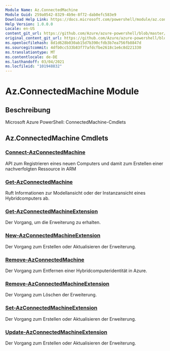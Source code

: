 ```yaml
---
Module Name: Az.ConnectedMachine
Module Guid: 259a0542-8329-4b9e-8f72-dab0efc583e9
Download Help Link: https://docs.microsoft.com/powershell/module/az.connectedmachine
Help Version: 1.0.0.0
Locale: en-US
content_git_url: https://github.com/Azure/azure-powershell/blob/master/src/ConnectedMachine/help/Az.ConnectedMachine.md
original_content_git_url: https://github.com/Azure/azure-powershell/blob/master/src/ConnectedMachine/help/Az.ConnectedMachine.md
ms.openlocfilehash: 8d1d628b030ab15d7b390cfdb3b7ea756fb8847d
ms.sourcegitcommit: 4dfb0cc533b83f77afdcfbe2618c1e6c8d221330
ms.translationtype: MT
ms.contentlocale: de-DE
ms.lasthandoff: 03/04/2021
ms.locfileid: "101948832"
---
```

# Az.ConnectedMachine Module
## Beschreibung
Microsoft Azure PowerShell: ConnectedMachine-Cmdlets

## Az.ConnectedMachine Cmdlets
### [Connect-AzConnectedMachine](Connect-AzConnectedMachine.md)
API zum Registrieren eines neuen Computers und damit zum Erstellen einer nachverfolgten Ressource in ARM

### [Get-AzConnectedMachine](Get-AzConnectedMachine.md)
Ruft Informationen zur Modellansicht oder der Instanzansicht eines Hybridcomputers ab.

### [Get-AzConnectedMachineExtension](Get-AzConnectedMachineExtension.md)
Der Vorgang, um die Erweiterung zu erhalten.

### [New-AzConnectedMachineExtension](New-AzConnectedMachineExtension.md)
Der Vorgang zum Erstellen oder Aktualisieren der Erweiterung.

### [Remove-AzConnectedMachine](Remove-AzConnectedMachine.md)
Der Vorgang zum Entfernen einer Hybridcomputeridentität in Azure.

### [Remove-AzConnectedMachineExtension](Remove-AzConnectedMachineExtension.md)
Der Vorgang zum Löschen der Erweiterung.

### [Set-AzConnectedMachineExtension](Set-AzConnectedMachineExtension.md)
Der Vorgang zum Erstellen oder Aktualisieren der Erweiterung.

### [Update-AzConnectedMachineExtension](Update-AzConnectedMachineExtension.md)
Der Vorgang zum Erstellen oder Aktualisieren der Erweiterung.

